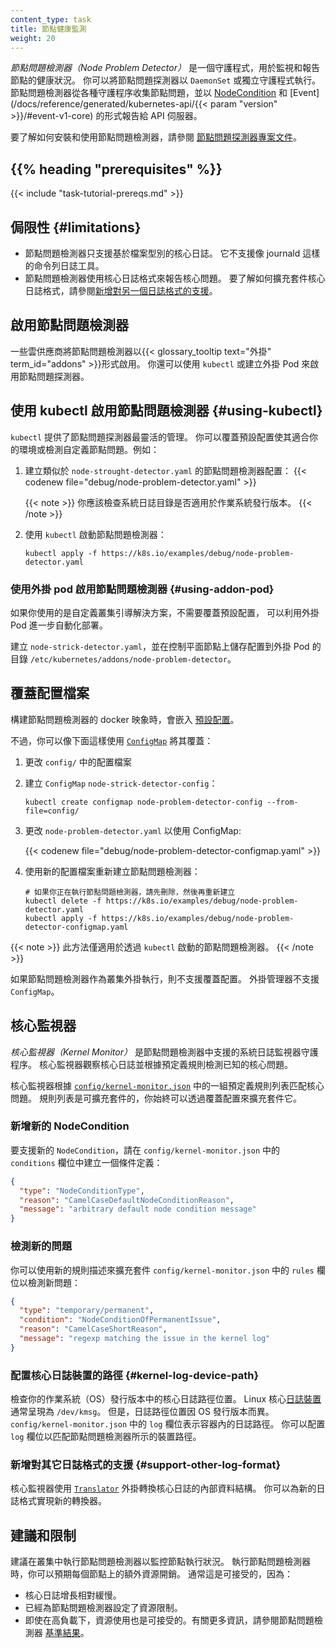 ```yaml
---
content_type: task
title: 節點健康監測
weight: 20
---
```

<!-- 
title: Monitor Node Health
content_type: task
reviewers:
- Random-Liu
- dchen1107
weight: 20
-->

<!-- overview -->
<!-- 
*Node Problem Detector* is a daemon for monitoring and reporting about a node's health.
You can run Node Problem Detector as a `DaemonSet` or as a standalone daemon.
Node Problem Detector collects information about node problems from various daemons
and reports these conditions to the API server as [NodeCondition](/docs/concepts/architecture/nodes/#condition)
and [Event](/docs/reference/generated/kubernetes-api/{{< param "version" >}}/#event-v1-core). 

To learn how to install and use Node Problem Detector, see
[Node Problem Detector project documentation](https://github.com/kubernetes/node-problem-detector).
-->

*節點問題檢測器（Node Problem Detector）* 是一個守護程式，用於監視和報告節點的健康狀況。
你可以將節點問題探測器以 `DaemonSet` 或獨立守護程式執行。
節點問題檢測器從各種守護程序收集節點問題，並以
[NodeCondition](/zh-cn/docs/concepts/architecture/nodes/#condition) 和
[Event](/docs/reference/generated/kubernetes-api/{{< param "version" >}}/#event-v1-core)
的形式報告給 API 伺服器。 

要了解如何安裝和使用節點問題檢測器，請參閱
[節點問題探測器專案文件](https://github.com/kubernetes/node-problem-detector)。

## {{% heading "prerequisites" %}}

{{< include "task-tutorial-prereqs.md" >}}

<!-- steps -->

<!-- 
## Limitations 

* Node Problem Detector only supports file based kernel log.
  Log tools such as `journald` are not supported.

* Node Problem Detector uses the kernel log format for reporting kernel issues.
  To learn how to extend the kernel log format, see [Add support for another log format](#support-other-log-format).
-->
## 侷限性  {#limitations}

* 節點問題檢測器只支援基於檔案型別的核心日誌。
  它不支援像 journald 這樣的命令列日誌工具。
* 節點問題檢測器使用核心日誌格式來報告核心問題。
  要了解如何擴充套件核心日誌格式，請參閱[新增對另一個日誌格式的支援](#support-other-log-format)。

<!-- 
## Enabling Node Problem Detector

Some cloud providers enable Node Problem Detector as an {{< glossary_tooltip text="Addon" term_id="addons" >}}.
You can also enable Node Problem Detector with `kubectl` or by creating an Addon pod.
-->
## 啟用節點問題檢測器

一些雲供應商將節點問題檢測器以{{< glossary_tooltip text="外掛" term_id="addons" >}}形式啟用。
你還可以使用 `kubectl` 或建立外掛 Pod 來啟用節點問題探測器。

<!-- 
## Using kubectl to enable Node Problem Detector {#using-kubectl}

`kubectl` provides the most flexible management of Node Problem Detector.
You can overwrite the default configuration to fit it into your environment or
to detect customized node problems. For example:
-->
## 使用 kubectl 啟用節點問題檢測器 {#using-kubectl}

`kubectl` 提供了節點問題探測器最靈活的管理。
你可以覆蓋預設配置使其適合你的環境或檢測自定義節點問題。例如：

<!-- 
1. Create a Node Problem Detector configuration similar to `node-problem-detector.yaml`:

   {{< codenew file="debug/node-problem-detector.yaml" >}}

   {{< note >}}
   You should verify that the system log directory is right for your operating system distribution.
   {{< /note >}}

1. Start node problem detector with `kubectl`:

   ```shell
   kubectl apply -f https://k8s.io/examples/debug/node-problem-detector.yaml
   ```
-->
1. 建立類似於 `node-strought-detector.yaml` 的節點問題檢測器配置：
   {{< codenew file="debug/node-problem-detector.yaml" >}}

   {{< note >}}
   你應該檢查系統日誌目錄是否適用於作業系統發行版本。
   {{< /note >}}

1. 使用 `kubectl` 啟動節點問題檢測器：

   ```shell
   kubectl apply -f https://k8s.io/examples/debug/node-problem-detector.yaml
   ```

<!-- 
### Using an Addon pod to enable Node Problem Detector {#using-addon-pod}

If you are using a custom cluster bootstrap solution and don't need
to overwrite the default configuration, you can leverage the Addon pod to
further automate the deployment.

Create `node-problem-detector.yaml`, and save the configuration in the Addon pod's
directory `/etc/kubernetes/addons/node-problem-detector` on a control plane node.
-->
### 使用外掛 pod 啟用節點問題檢測器 {#using-addon-pod}

如果你使用的是自定義叢集引導解決方案，不需要覆蓋預設配置，
可以利用外掛 Pod 進一步自動化部署。

建立 `node-strick-detector.yaml`，並在控制平面節點上儲存配置到外掛 Pod 的目錄
`/etc/kubernetes/addons/node-problem-detector`。

<!-- 
## Overwrite the Configuration 

The [default configuration](https://github.com/kubernetes/node-problem-detector/tree/v0.1/config)
is embedded when building the Docker image of Node Problem Detector.
-->
## 覆蓋配置檔案

構建節點問題檢測器的 docker 映象時，會嵌入
[預設配置](https://github.com/kubernetes/node-problem-detector/tree/v0.1/config)。

<!-- 
However, you can use a [`ConfigMap`](/docs/tasks/configure-pod-container/configure-pod-configmap/)
to overwrite the configuration:
-->
不過，你可以像下面這樣使用 [`ConfigMap`](/zh-cn/docs/tasks/configure-pod-container/configure-pod-configmap/)
將其覆蓋：

<!-- 
1. Change the configuration files in `config/`
1. Create the `ConfigMap` `node-problem-detector-config`:

   ```shell
   kubectl create configmap node-problem-detector-config --from-file=config/
   ```

1. Change the `node-problem-detector.yaml` to use the `ConfigMap`:

   {{< codenew file="debug/node-problem-detector-configmap.yaml" >}}

1. Recreate the Node Problem Detector with the new configuration file:

   ```shell
   # If you have a node-problem-detector running, delete before recreating
   kubectl delete -f https://k8s.io/examples/debug/node-problem-detector.yaml
   kubectl apply -f https://k8s.io/examples/debug/node-problem-detector-configmap.yaml
   ```
 -->
1. 更改 `config/` 中的配置檔案
1. 建立 `ConfigMap` `node-strick-detector-config`：
   
   ```shell
   kubectl create configmap node-problem-detector-config --from-file=config/
   ```

1. 更改 `node-problem-detector.yaml` 以使用 ConfigMap:
   
   {{< codenew file="debug/node-problem-detector-configmap.yaml" >}}

1. 使用新的配置檔案重新建立節點問題檢測器：

    ```shell
   # 如果你正在執行節點問題檢測器，請先刪除，然後再重新建立
   kubectl delete -f https://k8s.io/examples/debug/node-problem-detector.yaml
   kubectl apply -f https://k8s.io/examples/debug/node-problem-detector-configmap.yaml
   ```

<!--  
{{< note >}}
This approach only applies to a Node Problem Detector started with `kubectl`.
{{< /note >}}

Overwriting a configuration is not supported if a Node Problem Detector runs as a cluster Addon.
The Addon manager does not support `ConfigMap`.
-->
{{< note >}}
此方法僅適用於透過 `kubectl` 啟動的節點問題檢測器。
{{< /note >}}

如果節點問題檢測器作為叢集外掛執行，則不支援覆蓋配置。
外掛管理器不支援 `ConfigMap`。

<!-- 
## Kernel Monitor 

*Kernel Monitor* is a system log monitor daemon supported in the Node Problem Detector.
Kernel monitor watches the kernel log and detects known kernel issues following predefined rules.
-->
## 核心監視器

*核心監視器（Kernel Monitor）* 是節點問題檢測器中支援的系統日誌監視器守護程序。
核心監視器觀察核心日誌並根據預定義規則檢測已知的核心問題。

<!-- 
The Kernel Monitor matches kernel issues according to a set of predefined rule list in
[`config/kernel-monitor.json`](https://github.com/kubernetes/node-problem-detector/blob/v0.1/config/kernel-monitor.json). The rule list is extensible. You can expand the rule list by overwriting the
configuration.
-->
核心監視器根據 [`config/kernel-monitor.json`](https://github.com/kubernetes/node-problem-detector/blob/v0.1/config/kernel-monitor.json)
中的一組預定義規則列表匹配核心問題。
規則列表是可擴充套件的，你始終可以透過覆蓋配置來擴充套件它。

<!-- 
### Add new NodeConditions 

To support a new `NodeCondition`, create a condition definition within the `conditions` field in
`config/kernel-monitor.json`, for example:
```
-->
### 新增新的 NodeCondition

要支援新的 `NodeCondition`，請在 `config/kernel-monitor.json` 中的
`conditions` 欄位中建立一個條件定義：

```json
{
  "type": "NodeConditionType",
  "reason": "CamelCaseDefaultNodeConditionReason",
  "message": "arbitrary default node condition message"
}
```

<!-- 
### Detect new problems 

To detect new problems, you can extend the `rules` field in `config/kernel-monitor.json`
with a new rule definition:
-->
### 檢測新的問題

你可以使用新的規則描述來擴充套件 `config/kernel-monitor.json` 中的 `rules` 欄位以檢測新問題：

```json
{
  "type": "temporary/permanent",
  "condition": "NodeConditionOfPermanentIssue",
  "reason": "CamelCaseShortReason",
  "message": "regexp matching the issue in the kernel log"
}
```

<!-- 
### Configure path for the kernel log device {#kernel-log-device-path}

Check your kernel log path location in your operating system (OS) distribution.
The Linux kernel [log device](https://www.kernel.org/doc/Documentation/ABI/testing/dev-kmsg) is usually presented as `/dev/kmsg`. However, the log path location varies by OS distribution.
The `log` field in `config/kernel-monitor.json` represents the log path inside the container.
You can configure the `log` field to match the device path as seen by the Node Problem Detector.
-->
### 配置核心日誌裝置的路徑 {#kernel-log-device-path}

檢查你的作業系統（OS）發行版本中的核心日誌路徑位置。
Linux 核心[日誌裝置](https://www.kernel.org/doc/documentation/abi/testing/dev-kmsg)
通常呈現為 `/dev/kmsg`。
但是，日誌路徑位置因 OS 發行版本而異。
`config/kernel-monitor.json` 中的 `log` 欄位表示容器內的日誌路徑。
你可以配置 `log` 欄位以匹配節點問題檢測器所示的裝置路徑。

<!-- 
### Add support for another log format {#support-other-log-format}

Kernel monitor uses the
[`Translator`](https://github.com/kubernetes/node-problem-detector/blob/v0.1/pkg/kernelmonitor/translator/translator.go) plugin to translate the internal data structure of the kernel log.
You can implement a new translator for a new log format.
-->
### 新增對其它日誌格式的支援  {#support-other-log-format}

核心監視器使用 
[`Translator`](https://github.com/kubernetes/node-problem-detector/blob/v0.1/pkg/kernelmonitor/translator.go)
外掛轉換核心日誌的內部資料結構。
你可以為新的日誌格式實現新的轉換器。

<!-- discussion -->

<!-- 
## Recommendations and restrictions

It is recommended to run the Node Problem Detector in your cluster to monitor node health.
When running the Node Problem Detector, you can expect extra resource overhead on each node.
Usually this is fine, because:

* The kernel log grows relatively slowly.
* A resource limit is set for the Node Problem Detector.
* Even under high load, the resource usage is acceptable. For more information, see the Node Problem Detector
[benchmark result](https://github.com/kubernetes/node-problem-detector/issues/2#issuecomment-220255629).
-->
## 建議和限制

建議在叢集中執行節點問題檢測器以監控節點執行狀況。
執行節點問題檢測器時，你可以預期每個節點上的額外資源開銷。
通常這是可接受的，因為：

* 核心日誌增長相對緩慢。
* 已經為節點問題檢測器設定了資源限制。
* 即使在高負載下，資源使用也是可接受的。有關更多資訊，請參閱節點問題檢測器
  [基準結果](https://github.com/kubernetes/node-problem-detector/issues/2.suecomment-220255629)。
